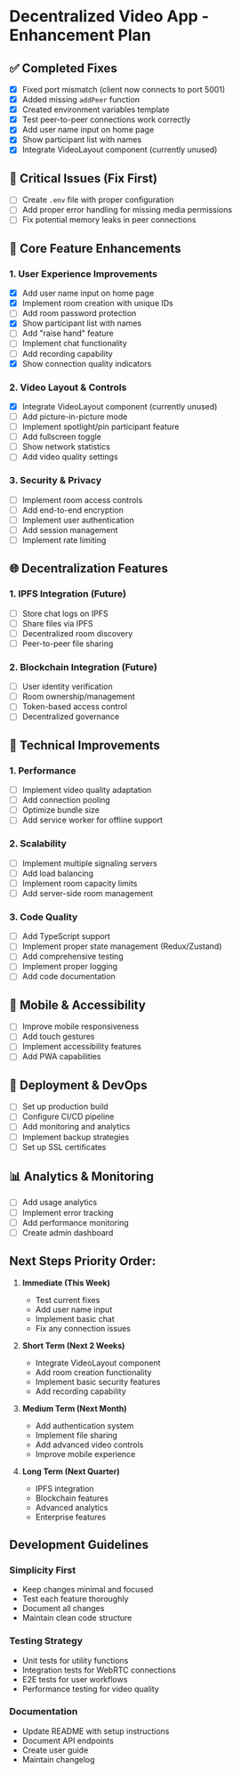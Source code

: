 # Decentralized Video App - Enhancement Plan

## ✅ Completed Fixes
- [x] Fixed port mismatch (client now connects to port 5001)
- [x] Added missing `addPeer` function
- [x] Created environment variables template
- [x] Test peer-to-peer connections work correctly
- [x] Add user name input on home page
- [x] Show participant list with names
- [x] Integrate VideoLayout component (currently unused)

## 🚨 Critical Issues (Fix First)
- [ ] Create `.env` file with proper configuration
- [ ] Add proper error handling for missing media permissions
- [ ] Fix potential memory leaks in peer connections

## 🎯 Core Feature Enhancements

### 1. User Experience Improvements
- [x] Add user name input on home page
- [x] Implement room creation with unique IDs
- [ ] Add room password protection
- [x] Show participant list with names
- [ ] Add "raise hand" feature
- [ ] Implement chat functionality
- [ ] Add recording capability
- [x] Show connection quality indicators

### 2. Video Layout & Controls
- [x] Integrate VideoLayout component (currently unused)
- [ ] Add picture-in-picture mode
- [ ] Implement spotlight/pin participant feature
- [ ] Add fullscreen toggle
- [ ] Show network statistics
- [ ] Add video quality settings

### 3. Security & Privacy
- [ ] Implement room access controls
- [ ] Add end-to-end encryption
- [ ] Implement user authentication
- [ ] Add session management
- [ ] Implement rate limiting

## 🌐 Decentralization Features

### 1. IPFS Integration (Future)
- [ ] Store chat logs on IPFS
- [ ] Share files via IPFS
- [ ] Decentralized room discovery
- [ ] Peer-to-peer file sharing

### 2. Blockchain Integration (Future)
- [ ] User identity verification
- [ ] Room ownership/management
- [ ] Token-based access control
- [ ] Decentralized governance

## 🔧 Technical Improvements

### 1. Performance
- [ ] Implement video quality adaptation
- [ ] Add connection pooling
- [ ] Optimize bundle size
- [ ] Add service worker for offline support

### 2. Scalability
- [ ] Implement multiple signaling servers
- [ ] Add load balancing
- [ ] Implement room capacity limits
- [ ] Add server-side room management

### 3. Code Quality
- [ ] Add TypeScript support
- [ ] Implement proper state management (Redux/Zustand)
- [ ] Add comprehensive testing
- [ ] Implement proper logging
- [ ] Add code documentation

## 📱 Mobile & Accessibility
- [ ] Improve mobile responsiveness
- [ ] Add touch gestures
- [ ] Implement accessibility features
- [ ] Add PWA capabilities

## 🚀 Deployment & DevOps
- [ ] Set up production build
- [ ] Configure CI/CD pipeline
- [ ] Add monitoring and analytics
- [ ] Implement backup strategies
- [ ] Set up SSL certificates

## 📊 Analytics & Monitoring
- [ ] Add usage analytics
- [ ] Implement error tracking
- [ ] Add performance monitoring
- [ ] Create admin dashboard

## Next Steps Priority Order:

1. **Immediate (This Week)**
   - Test current fixes
   - Add user name input
   - Implement basic chat
   - Fix any connection issues

2. **Short Term (Next 2 Weeks)**
   - Integrate VideoLayout component
   - Add room creation functionality
   - Implement basic security features
   - Add recording capability

3. **Medium Term (Next Month)**
   - Add authentication system
   - Implement file sharing
   - Add advanced video controls
   - Improve mobile experience

4. **Long Term (Next Quarter)**
   - IPFS integration
   - Blockchain features
   - Advanced analytics
   - Enterprise features

## Development Guidelines

### Simplicity First
- Keep changes minimal and focused
- Test each feature thoroughly
- Document all changes
- Maintain clean code structure

### Testing Strategy
- Unit tests for utility functions
- Integration tests for WebRTC connections
- E2E tests for user workflows
- Performance testing for video quality

### Documentation
- Update README with setup instructions
- Document API endpoints
- Create user guide
- Maintain changelog 